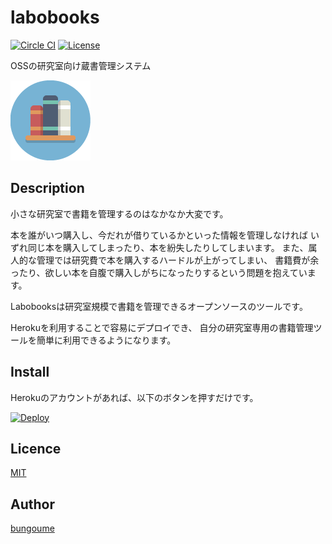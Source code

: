 labobooks
=========
[![Circle CI](https://circleci.com/gh/bungoume/labobooks.svg?style=shield&circle-token=2f845991fa79124b57e0c1222bd14edd88581efd)](https://circleci.com/gh/bungoume/labobooks)
[![License](http://img.shields.io/:license-MIT-blue.svg)](http://doge.mit-license.org)

OSSの研究室向け蔵書管理システム

![bookshelf-icon](bookshelf-icon.png)

## Description
小さな研究室で書籍を管理するのはなかなか大変です。

本を誰がいつ購入し、今だれが借りているかといった情報を管理しなければ いずれ同じ本を購入してしまったり、本を紛失したりしてしまいます。 また、属人的な管理では研究費で本を購入するハードルが上がってしまい、 書籍費が余ったり、欲しい本を自腹で購入しがちになったりするという問題を抱えています。

Labobooksは研究室規模で書籍を管理できるオープンソースのツールです。

Herokuを利用することで容易にデプロイでき、 自分の研究室専用の書籍管理ツールを簡単に利用できるようになります。


## Install
Herokuのアカウントがあれば、以下のボタンを押すだけです。

[![Deploy](https://www.herokucdn.com/deploy/button.png)](https://heroku.com/deploy)


## Licence

[MIT](https://github.com/tcnksm/tool/blob/master/LICENCE)


## Author

[bungoume](https://github.com/bungoume)
